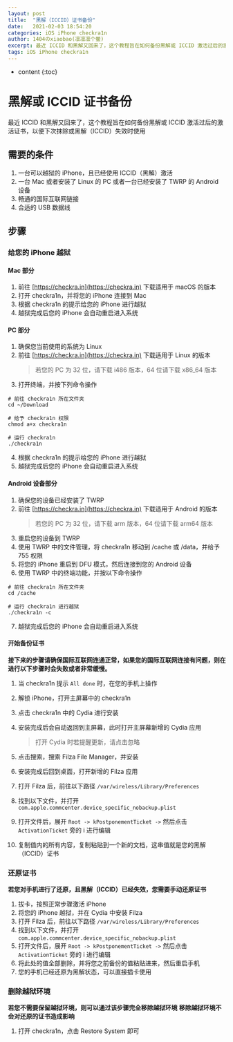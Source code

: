 ```yaml
---
layout: post
title:  "黑解（ICCID）证书备份"
date:   2021-02-03 18:54:20
categories: iOS iPhone checkra1n
author: 1404のxiaobao(凛凛凛个鳖)
excerpt: 最近 ICCID 和黑解又回来了，这个教程旨在如何备份黑解或 ICCID 激活过后的激活证书，以便下次抹除或黑解（ICCID）失效时使用
tags: iOS iPhone checkra1n
---
```


* content
{:toc}

# 黑解或 ICCID 证书备份
最近 ICCID 和黑解又回来了，这个教程旨在如何备份黑解或 ICCID 激活过后的激活证书，以便下次抹除或黑解（ICCID）失效时使用

## 需要的条件
1. 一台可以越狱的 iPhone，且已经使用 ICCID（黑解）激活
2. 一台 Mac 或者安装了 Linux 的 PC 或者一台已经安装了 TWRP 的 Android 设备
3. 畅通的国际互联网链接
4. 合适的 USB 数据线

## 步骤
### 给您的 iPhone 越狱
#### Mac 部分
1. 前往 [https://checkra.in](https://checkra.in) 下载适用于 macOS 的版本
2. 打开 checkra1n，并将您的 iPhone 连接到 Mac
3. 根据 checkra1n 的提示给您的 iPhone 进行越狱
4. 越狱完成后您的 iPhone 会自动重启进入系统

#### PC 部分
1. 确保您当前使用的系统为 Linux
2. 前往 [https://checkra.in](https://checkra.in) 下载适用于 Linux 的版本
   >若您的 PC 为 32 位，请下载 i486 版本，64 位请下载 x86_64 版本
3. 打开终端，并按下列命令操作

```shell
# 前往 checkra1n 所在文件夹
cd ~/Download

# 给予 checkra1n 权限
chmod a+x checkra1n

# 运行 checkra1n
./checkra1n
```

4. 根据 checkra1n 的提示给您的 iPhone 进行越狱
5. 越狱完成后您的 iPhone 会自动重启进入系统

#### Android 设备部分
1. 确保您的设备已经安装了 TWRP
2. 前往 [https://checkra.in](https://checkra.in) 下载适用于 Android 的版本
   >若您的 PC 为 32 位，请下载 arm 版本，64 位请下载 arm64 版本
3. 重启您的设备到 TWRP
4. 使用 TWRP 中的文件管理，将 checkra1n 移动到 /cache 或 /data，并给予 755 权限
5. 将您的 iPhone 重启到 DFU 模式，然后连接到您的 Android 设备
6. 使用 TWRP 中的终端功能，并按以下命令操作
```shell
# 前往 checkra1n 所在文件夹
cd /cache

# 运行 checkra1n 进行越狱
./checkra1n -c
```
7. 越狱完成后您的 iPhone 会自动重启进入系统
#### 开始备份证书
**接下来的步骤请确保国际互联网连通正常，如果您的国际互联网连接有问题，则在进行以下步骤时会失败或者非常缓慢。**

1. 当 checkra1n 提示 `All done` 时，在您的手机上操作
2. 解锁 iPhone，打开主屏幕中的 checkra1n
3. 点击 checkra1n 中的 Cydia 进行安装

4. 安装完成后会自动返回到主屏幕，此时打开主屏幕新增的 Cydia 应用
   >打开 Cydia 时若提醒更新，请点击忽略
5. 点击搜索，搜索 Filza File Manager，并安装
6. 安装完成后回到桌面，打开新增的 Filza 应用
7. 打开 Filza 后，前往以下路径
   `/var/wireless/Library/Preferences`
8. 找到以下文件，并打开
   `com.apple.commcenter.device_specific_nobackup.plist`
9. 打开文件后，展开 `Root -> kPostponementTicket ->` 然后点击 `ActivationTicket` 旁的 i 进行编辑
10. 复制值内的所有内容，复制粘贴到一个新的文档，这串值就是您的黑解（ICCID）证书

### 还原证书
**若您对手机进行了还原，且黑解（ICCID）已经失效，您需要手动还原证书**

1. 拔卡，按照正常步骤激活 iPhone
2. 将您的 iPhone 越狱，并在 Cydia 中安装 Filza
3. 打开 Filza 后，前往以下路径
   `/var/wireless/Library/Preferences`
4. 找到以下文件，并打开
   `com.apple.commcenter.device_specific_nobackup.plist`
5. 打开文件后，展开 `Root -> kPostponementTicket ->` 然后点击 `ActivationTicket` 旁的 i 进行编辑
6. 将此处的值全部删除，并将您之前备份的值粘贴进来，然后重启手机
7. 您的手机已经还原为黑解状态，可以直接插卡使用

### 删除越狱环境
**若您不需要保留越狱环境，则可以通过该步骤完全移除越狱环境**
**移除越狱环境不会对还原的证书造成影响**
1. 打开 checkra1n，点击 Restore System 即可
